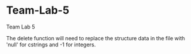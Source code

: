 # Team-Lab-5
Team Lab 5

The delete function will need to replace the structure data in the file with 'null' for cstrings and -1 for integers. 
